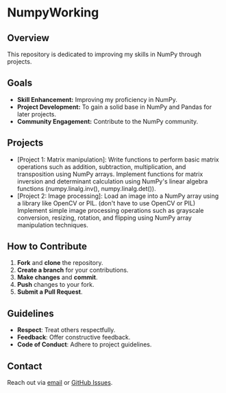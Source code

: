 # NumpyWorking

## Overview

This repository is dedicated to improving my skills in NumPy through projects.

## Goals

- **Skill Enhancement:** Improving my proficiency in NumPy.
- **Project Development:** To gain a solid base in NumPy and Pandas for later projects.
- **Community Engagement:** Contribute to the NumPy community.

## Projects

- [Project 1: Matrix manipulation]: Write functions to perform basic matrix 
operations such as addition, subtraction, 
multiplication, and transposition using NumPy arrays.
Implement functions for matrix inversion and determinant
calculation using NumPy's linear algebra functions (numpy.linalg.inv(), numpy.linalg.det()).
- [Project 2: Image processing]: Load an image into a NumPy array using a library like OpenCV or PIL. (don't have to use OpenCV or PIL)
Implement simple image processing operations such as grayscale conversion, 
resizing, rotation, and flipping using NumPy array manipulation techniques.

## How to Contribute

1. **Fork** and **clone** the repository.
2. **Create a branch** for your contributions.
3. **Make changes** and **commit**.
4. **Push** changes to your fork.
5. **Submit a Pull Request**.

## Guidelines

- **Respect**: Treat others respectfully.
- **Feedback**: Offer constructive feedback.
- **Code of Conduct**: Adhere to project guidelines.

## Contact

Reach out via [email](dankhaibullin@gmail.com) or [GitHub Issues](https://github.com/daniyalKhaibullin/NumpyWorking/issues).
